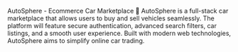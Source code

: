 AutoSphere - Ecommerce Car Marketplace 🚗
AutoSphere is a full-stack car marketplace that allows users to buy and sell vehicles seamlessly. The platform will feature secure authentication, advanced search filters, car listings, and a smooth user experience. Built with modern web technologies, AutoSphere aims to simplify online car trading.
